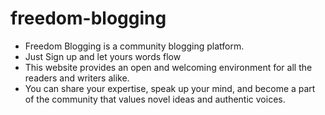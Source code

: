 # freedom-blogging
- Freedom Blogging is a community blogging platform.
- Just Sign up and let yours words flow
- This website provides an open and welcoming environment for all the readers and writers alike. 
- You can share your expertise, speak up your mind, and become a part of the community that values novel ideas and authentic voices.
